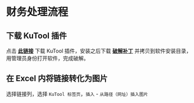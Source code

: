 # 财务处理流程

## 下载 KuTool 插件

点击 [**此链接**](https://cos.ap-guangzhou.myqcloud.com/wiki-media-1253965369/doc/KutoolsforExcelSetup.exe) 下载 KuTool 插件，安装之后下载 [**破解补丁**](https://cos.ap-guangzhou.myqcloud.com/wiki-media-1253965369/doc/KutoolsforExcel21.00%20%E4%B8%80%E9%94%AE%E7%A0%B4%E8%A7%A3%E8%A1%A5%E4%B8%81.7z) 并拷贝到软件安装目录，用管理员身份打开软件，完成破解。

## 在 Excel 内将链接转化为图片

选择链接列，选择 `KuTool 标签页`，`插入` - `从路径（网址）插入图片`
